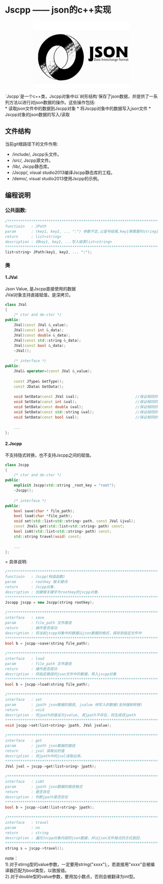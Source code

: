 # Jscpp —— json的c++实现

<p align="center">
	<img src="https://github.com/lsj9383/jscpp/blob/master/icon/json.jpg?raw=true" alt="JSON"/>
</p>
`Jscpp`是一个c++类，Jscpp对象中以`树形结构`保存了json数据，并提供了一系列方法以进行对json数据的操作。这些操作包括:<br>
* 读取json文件中的数据到Jscpp对象
* 将Jscpp对象中的数据写入json文件
* Jscpp对象的json数据的写入/读取

## 文件结构
当前git根路径下的文件作用:<br>
* /include/, Jscpp头文件。
* /src/, Jscpp源文件。
* /lib/, Jscpp静态库。
* /Jscpp/, visual studio2013编译Jscpp静态库的工程。
* /demo/, visual studio2013使用Jscpp的示例。<br>

## 编程说明
### 公共函数:
```cpp
/***************************************************************************************
functioin 	: JPath
param		: (key1, key2, ... ":") 参数不定,以冒号结尾,key1等需要时string类型
return 		: list<string>
description	: 将key1, key2, ...写入链表list<string>
*****************************************************************************************/
list<string> JPath(key1, key2, ... ":");
```

### 类
#### 1.JVal
Json Value, 是Jscpp直接使用的数据<br>
JVal对象支持直接赋值，是深拷贝。
```cpp
class JVal
{
	/* ctor and de-ctor */
public:
	JVal(const JVal &_value);
	JVal(const int &_data);
	JVal(const double &_data);
	JVal(const std::string &_data);
	JVal(const bool &_data);
	~JVal();
	
	/* interface */
public:
	JVal& operator=(const JVal &_value);

	const JType& GetType();
	const JData& GetData();

	void SetData(const JVal &val);							//保证相同的独立的JVal值.
	void SetData(const int &val);							//保证相同的独立的double值.
	void SetData(const double &val);						//保证相同的独立的double值.
	void SetData(const std::string &val);					//保证相同的独立的string值.
	void SetData(const bool &val);							//保证相同的独立的bool值.
	
	...
};
```
#### 2.Jscpp
不支持隐式转换，也不支持Jscpp之间的赋值。
```cpp
class Jscpp
{
	/* ctor and de-ctor */
public:
	explicit Jscpp(std::string _root_key = "root");
	~Jscpp();
	
	/* interface */
public:
	bool save(char * file_path);
	bool load(char *file_path);
	void set(std::list<std::string> path, const JVal &jval);
	const JVal& get(std::list<std::string> path) const;
	bool isAt(std::list<std::string> path) const;
	std::string travel(void) const;
	
	...
};
```
=
具体说明:
```cpp
/***************************************************************************************
functioin 	: Jscpp(构造函数)
param		: rootkey 根关键词
return 		: Jscpp对象.
description	: 创建根关键字为rootkey的jscpp对象.
*****************************************************************************************/
Jscapp jscpp = new Jscpp(string rootkey);

/***************************************************************************************
interface 	: save
param		: file_path 文件路径
return 		: 操作是否成功
description	: 将当前jscpp对象中的数据以json数据的格式，保存到指定文件中
*****************************************************************************************/
bool b = jscpp->save(string file_path);

/***************************************************************************************
interface 	: load
param		: file_path 文件路径
return 		: 操作是否成功
description	: 将指定路径的json文件中的数据，导入jscpp对象
*****************************************************************************************/
bool b = jscpp->load(string file_path);

/***************************************************************************************
interface 	: set
param		: jpath json数据的路径, jvalue 待写入的数据(支持强制转换)
return 		: void
description	: 将jpath的值设为jvalue, 若jpath不存在，则生成该jpath
*****************************************************************************************/
void jscpp->set(list<string> jpath, JVal jvalue);

/***************************************************************************************
interface 	: get
param		: jpath json数据的路径
return 		: jval 读取出的值
description	: 将jpath中的jval读取出来。
*****************************************************************************************/
JVal jval = jscpp->get(list<sring> jpath);

/***************************************************************************************
interface 	: isAt
param		: jpath json数据的路径格式
return 		: 是否存在
description	: 判断jpath是否存在
*****************************************************************************************/
bool b = jscpp->isAt(list<string> jpath);

/***************************************************************************************
interface 	: travel
param		: no
return 		: string 
description	: 遍历Jscpp对象内部的json数据，并以json文件格式的方式放回.
*****************************************************************************************/
string s = jscpp->travel();
```

		
note：<br>
	1).对于stirng型的value参数，一定要用string("xxxx");，若直接用"xxxx"会被编译器匹配为bool类型，以致报错。<br>
	2).对于double型的value参数，要用加小数点，否则会被翻译为int型。<br>
	
